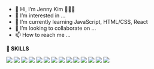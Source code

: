 - 👋 Hi, I’m Jenny Kim 👩🏻‍💻
- 👀 I’m interested in ...
- 🌱 I’m currently learning JavaScript, HTML/CSS, React
- 💞️ I’m looking to collaborate on ...
- 📫 How to reach me ...


**💪 SKILLS**

<img src="https://img.shields.io/badge/JavaScript-F7DF1E?style=flat-square&logo=JavaScript&logoColor=black"/>  <img src="https://img.shields.io/badge/HTML-E34F26?style=flat-square&logo=HTML5&logoColor=white"/>  <img src="https://img.shields.io/badge/CSS-1572B6?style=flat-square&logo=CSS3&logoColor=white"/>  <img src="https://img.shields.io/badge/React-61DAFB?style=flat-square&logo=React&logoColor=navy"/>  <img src="https://img.shields.io/badge/express.js-000000?style=flat-square&logo=express&logoColor=white"/>  <img src="https://img.shields.io/badge/Node.js-339933?style=flat-square&logo=Node.js&logoColor=white"/>  <img src="https://img.shields.io/badge/MySQL-4479A1?style=flat-square&logo=MySQL&logoColor=white"/>  <img src="https://img.shields.io/badge/Sequelize-52B0E7?style=flat-square&logo=Sequelize&logoColor=white"/>  <img src="https://img.shields.io/badge/Redux-764ABC?style=flat-square&logo=Redux&logoColor=white"/>  <img src="https://img.shields.io/badge/Storybook-FF4785?style=flat-square&logo=Storybook&logoColor=white"/>  <img src="https://img.shields.io/badge/styled-components-DB7093?style=flat-square&logo=styled-components&logoColor=white"/>  <img src="https://img.shields.io/badge/Amazon AWS-232F3E?style=flat-square&logo=Amazon AWS&logoColor=white"/>  <img src="https://img.shields.io/badge/Docker-2496ED?style=flat-square&logo=Docker&logoColor=white"/>  <img src="https://img.shields.io/badge/Figma-F24E1E?style=flat-square&logo=Figma&logoColor=white"/>





<!---
jenjenhub/jenjenhub is a ✨ special ✨ repository because its `README.md` (this file) appears on your GitHub profile.
You can click the Preview link to take a look at your changes.
--->
